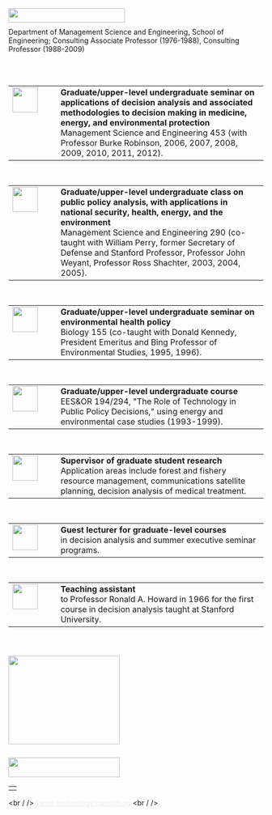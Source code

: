 <!-- MAIN TABLE -->
<tr class="table_main" >
<td class="td_center" valign="top">

<img src="images/title_experience_stanford.gif" width="230" height="28" vspace="10" /><br />
Department of Management Science and Engineering, School of Engineering; Consulting Associate Professor (1976-1988), Consulting Professor (1988-2009)



<br /><br />


<!---59--><table width="100%" cellspacing="0" cellpadding="0" border="0">
<tr>
<td valign="top" width="50">
<img src="images/logo_stan.gif" height="50" width="50" border="0"></td>
<td width="10">&nbsp;&nbsp;&nbsp;</td>
<td valign="top"><b>Graduate/upper-level undergraduate seminar on applications of decision analysis and associated methodologies to decision making in medicine, energy, and environmental protection </b> Management Science and Engineering 453 (with Professor Burke Robinson, 2006, 2007, 2008,  2009, 2010, 2011, 2012).<br /> </td>
</tr>
</table>

<br />




<!--60---><table width="100%" cellspacing="0" cellpadding="0" border="0">
<tr>
<td valign="top" width="50">
<img src="images/logo_stan.gif" height="50" width="50" border="0"></td>
<td width="10">&nbsp;&nbsp;&nbsp;</td>
<td valign="top"><b>Graduate/upper-level undergraduate class on public policy analysis, with applications in national security, health, energy, and the environment </b><br />Management Science and Engineering 290 (co-taught with William Perry, former Secretary of Defense and Stanford Professor, Professor John Weyant, Professor Ross Shachter, 2003, 2004, 2005). </td>
</tr>
</table>

<br />




<!-- 61 -->
<table width="100%" cellspacing="0" cellpadding="0" border="0">
<tr>
<td valign="top" width="50"><img src="images/logo_stan.gif" height="50" width="50" border="0"></td>
<td width="10">&nbsp;&nbsp;&nbsp;</td>
<td valign="top"><b>Graduate/upper-level undergraduate seminar on environmental health policy</b><br />Biology 155 (co-taught with Donald Kennedy, President Emeritus and Bing Professor of Environmental Studies, 1995, 1996). </td>
</tr>
</table>

<br />



<!-- 62 -->
<table width="100%" cellspacing="0" cellpadding="0" border="0">
<tr>
<td valign="top" width="50"><img src="images/logo_stan.gif" height="50" width="50" border="0"></td>
<td width="10">&nbsp;&nbsp;&nbsp;</td>
<td valign="top"><b>Graduate/upper-level undergraduate course</b><br /> EES&OR 194/294, "The Role of Technology in Public Policy Decisions," using energy and environmental case studies (1993-1999).</td>
</tr>
</table>

<br />



<!-- 63 -->
<table width="100%" cellspacing="0" cellpadding="0" border="0">
<tr>
<td valign="top" width="50"><img src="images/logo_stan.gif" height="50" width="50" border="0"></td>
<td width="10">&nbsp;&nbsp;&nbsp;</td>
<td valign="top"><b>Supervisor of graduate student research</b><br />Application areas include forest and fishery resource management, communications satellite planning, decision analysis of medical treatment.</td>
</tr>
</table>

<br />

<!-- 64 -->
<table width="100%" cellspacing="0" cellpadding="0" border="0">
<tr>
<td valign="top" width="50"><img src="images/logo_stan.gif" height="50" width="50" border="0"></td>
<td width="10">&nbsp;&nbsp;&nbsp;</td>
<td valign="top"><b>Guest lecturer for graduate-level courses</b><br />in decision analysis and summer executive seminar programs.</td>
</tr>
</table>

<br />

<!-- 65 -->
<table width="100%" cellspacing="0" cellpadding="0" border="0">
<tr>
<td valign="top" width="50"><img src="images/logo_stan.gif" height="50" width="50" border="0"></td>
<td width="10">&nbsp;&nbsp;&nbsp;</td>
<td valign="top"><b>Teaching assistant</b><br />to Professor Ronald A. Howard in 1966 for the first course in decision analysis taught at Stanford University.</td>
</tr>
</table>

<br />




<!-- LEFT TO RIGHT CELL CHANGE -->
</td><td class="td_right">


<img src="images/stanford.gif" width="220" height="175" vspace="10" /><br />

<img src="images/title_stanford.gif" width="220" height="39" vspace="2" /><br />

<table width="230" cellspacing=0 cellpadding=4 border=0>
<tr>
<td valign="top">

</td></tr></table>


<p align="center"></p>



<!------------------- DM BANNER --------------------------------
<table width="150" cellspacing="0" cellpadding="0" border="0">
<tr>
<td bgcolor="cccccc" align="center">
<a href="http://www.dunningmarketing.com" target="new">
<img src="http://www.dunningmarketing.com/images/banner_dunning_marketing.gif" height="28" width="150" border="0"></a></td>
</tr>
<tr>
<td bgcolor="cccccc" align="center">
<font style="
font-family: trebuchet, verdana, arial, sans-serif;
font-size: 11px;
font-weight: regular;
color: #000000;
line-height: 1.4em">
High Performance websites by  <br />
<a href="http://www.dunningmarketing.com" target="new">Dunning Marketing</a><br /><br /></td>
</tr>
</table> -->

<br / />
<a style="color:#eee" href="/w_laser.htm">Laser technology consulting</a>
<br / />

</td></tr></table> 
</td></tr></table>


<br /><br />

<img src="images/btn_articles_on.gif" height="1" width="1" />
<img src="images/btn_pub_on.gif" height="1" width="1" />
<img src="images/btn_cheryl_on.gif" height="1" width="1" />
<img src="images/btn_cheryl_p_on.gif" height="1" width="1" />
<img src="images/btn_clients_on.gif" height="1" width="1" />
<img src="images/btn_contact_on.gif" height="1" width="1" />
<img src="images/btn_history_on.gif" height="1" width="1" />
<img src="images/btn_home_on.gif" height="1" width="1" />
<img src="images/btn_interviews_on.gif" height="1" width="1" />
<img src="images/btn_background_on.gif" height="1" width="1" />
<img src="images/btn_reviews_on.gif" height="1" width="1" />
<img src="images/btn_projects_on.gif" height="1" width="1" />
<img src="images/btn_warner_on.gif" height="1" width="1" />
<img src="images/btn_warner_p_on.gif" height="1" width="1" />

<!-- EXTERNAL LINKS -->
<div style="position: absolute; top: -20px; left: -20px;">
<a href="http://www.dunningmarketing.com">.</a>
<a href="http://www.witnessamerica.com">.</a>
<a href="http://www.witnessamerica.com/camcorders">.</a>
<a href="http://www.ksql.com">.</a>
<a href="http://www.ascendaviation.com">.</a>
<a href="http://www.echovalleysupply.com">.</a>
<a href="http://www.northworks.net">.</a>
<a href="http://www.attainia.com">.</a>
<a href="http://www.briandunning.com">.</a>
</div>
<!-- END EXTERNAL LINKS -->

</body>
</html>
